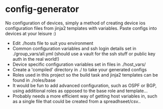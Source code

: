 # config-generator
No configuration of devices, simply a method of creating device ios configuration files from jinja2 templates with variables. Paste configs into devices at your leisure :)

* Edit ./hosts file to suit you environment
* Common configuration variables and ssh login details set in ./group_vars/all.yml (should use a vault for the ssh stuff or public key auth in the real world!)
* Device specific configuration variables set in files in ./host_vars/
* Create a 'compiled' directory in ./ to take your generated configs
* Roles used in this project so the build task and jinja2 templates can be found in ./roles/base
* It would be fun to add advanced configuration, such as OSPF or BGP, using additional roles as opposed to the base role and template...
* Probably needs a more efficient way of getting host variables in, such as a single file that could be created from a spreadhseet/csv..
